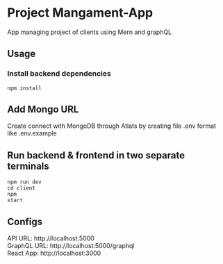 # Project Mangament-App
App managing project of clients using Mern and graphQL

## Usage
### Install backend dependencies
<code>npm install</code>

## Add Mongo URL
Create connect with MongoDB through Atlats by creating file .env format like .env.example

## Run backend & frontend in two separate terminals
<code>npm run dev</code><br>
<code>cd client</code><br>
<code>npm start</code>

## Configs
API URL: http://localhost:5000<br>
GraphQL URL: http://localhost:5000/graphql<br>
React App: http://localhost:3000
